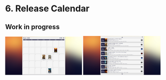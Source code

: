 # 6. Release Calendar

## Work in progress

<div>
  <img src="calendar1.jpg" width="49%">
  <img src="list1.jpg" width="49.5%">
</div> <br>
